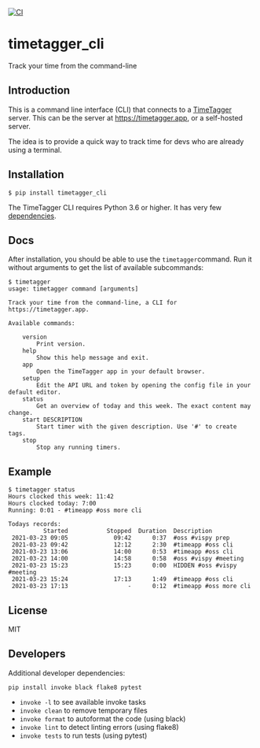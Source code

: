 [![CI](https://github.com/almarklein/timetagger_cli/workflows/CI/badge.svg)](https://github.com/almarklein/timetagger_cli/actions)

# timetagger_cli

Track your time from the command-line


## Introduction

This is a command line interface (CLI) that connects to a
[TimeTagger](https://github.com/almarklein/timetagger) server.
This can be the server at https://timetagger.app, or a self-hosted server.

The idea is to provide a quick way to track time for devs who are already using
a terminal.


## Installation

```
$ pip install timetagger_cli
```

The TimeTagger CLI requires Python 3.6 or higher. It has very few [dependencies](requirements.txt).


## Docs

After installation, you should be able to use the `timetagger`command.
Run it without arguments to get the list of available subcommands:

```
$ timetagger
usage: timetagger command [arguments]

Track your time from the command-line, a CLI for https://timetagger.app.

Available commands:

    version
        Print version.
    help
        Show this help message and exit.
    app
        Open the TimeTagger app in your default browser.
    setup
        Edit the API URL and token by opening the config file in your default editor.
    status
        Get an overview of today and this week. The exact content may change.
    start DESCRIPTION
        Start timer with the given description. Use '#' to create tags.
    stop
        Stop any running timers.
```


## Example

```
$ timetagger status
Hours clocked this week: 11:42
Hours clocked today: 7:00
Running: 0:01 - #timeapp #oss more cli

Todays records:
          Started           Stopped  Duration  Description
 2021-03-23 09:05             09:42      0:37  #oss #vispy prep
 2021-03-23 09:42             12:12      2:30  #timeapp #oss cli
 2021-03-23 13:06             14:00      0:53  #timeapp #oss cli
 2021-03-23 14:00             14:58      0:58  #oss #vispy #meeting
 2021-03-23 15:23             15:23      0:00  HIDDEN #oss #vispy #meeting
 2021-03-23 15:24             17:13      1:49  #timeapp #oss cli
 2021-03-23 17:13                 -      0:12  #timeapp #oss more cli
```


## License

MIT


## Developers

Additional developer dependencies:
```
pip install invoke black flake8 pytest
```

* `invoke -l` to see available invoke tasks
* `invoke clean` to remove temporary files
* `invoke format` to autoformat the code (using black)
* `invoke lint` to detect linting errors (using flake8)
* `invoke tests` to run tests (using pytest)
